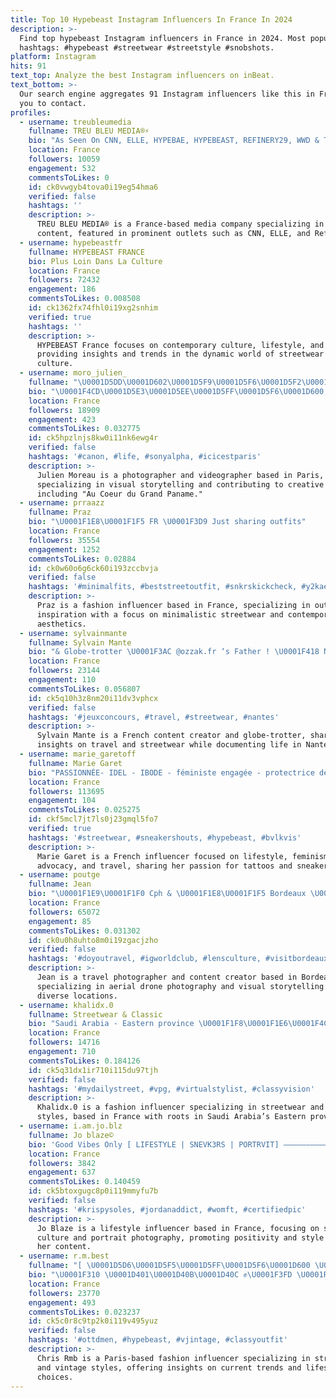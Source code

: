 ```yaml
---
title: Top 10 Hypebeast Instagram Influencers In France In 2024
description: >-
  Find top hypebeast Instagram influencers in France in 2024. Most popular
  hashtags: #hypebeast #streetwear #streetstyle #snobshots.
platform: Instagram
hits: 91
text_top: Analyze the best Instagram influencers on inBeat.
text_bottom: >-
  Our search engine aggregates 91 Instagram influencers like this in France for
  you to contact.
profiles:
  - username: treubleumedia
    fullname: TREU BLEU MEDIA®⚡️
    bio: "As Seen On CNN, ELLE, HYPEBAE, HYPEBEAST, REFINERY29, WWD & TEEN VOGUE #TREUBLEU Contactless Services\U0001F447\U0001F3FB\U0001F447\U0001F3FD\U0001F447\U0001F3FE\U0001F447\U0001F3FF"
    location: France
    followers: 10059
    engagement: 532
    commentsToLikes: 0
    id: ck0vwgyb4tova0i19eg54hma6
    verified: false
    hashtags: ''
    description: >-
      TREU BLEU MEDIA® is a France-based media company specializing in lifestyle
      content, featured in prominent outlets such as CNN, ELLE, and Refinery29.
  - username: hypebeastfr
    fullname: HYPEBEAST FRANCE
    bio: Plus Loin Dans La Culture
    location: France
    followers: 72432
    engagement: 186
    commentsToLikes: 0.008508
    id: ck1362fx74fhl0i19xg2snhim
    verified: true
    hashtags: ''
    description: >-
      HYPEBEAST France focuses on contemporary culture, lifestyle, and fashion,
      providing insights and trends in the dynamic world of streetwear and urban
      culture.
  - username: moro_julien_
    fullname: "\U0001D5DD\U0001D602\U0001D5F9\U0001D5F6\U0001D5F2\U0001D5FB \U0001D5E0\U0001D5FC\U0001D5FF\U0001D5F2\U0001D5EE\U0001D602  \U0001F4F7\U0001F4F9"
    bio: "\U0001F4CD\U0001D5E3\U0001D5EE\U0001D5FF\U0001D5F6\U0001D600, \U0001D5D9\U0001D5FF • Pʜᴏᴛᴏɢʀᴀᴘʜᴇ ﹣ Vɪᴅᴇ́ᴀsᴛᴇ ﹣ D.A • Cᴏɴᴛʀɪʙᴜᴛᴏʀ @parisnolimit Mon projet \"\U0001D5D4\U0001D5E8 \U0001D5D6\U0001D5E2\U0001D5D8\U0001D5E8\U0001D5E5 \U0001D5D7\U0001D5E8 \U0001D5DA\U0001D5E5\U0001D5D4\U0001D5E1\U0001D5D7 \U0001D5E3\U0001D5D4\U0001D5E1\U0001D5D4\U0001D5E0\U0001D5D8\" by CarteBlanche @psg Disponible ici ⬇️"
    location: France
    followers: 18909
    engagement: 423
    commentsToLikes: 0.032775
    id: ck5hpzlnjs8kw0i11nk6ewg4r
    verified: false
    hashtags: '#canon, #life, #sonyalpha, #icicestparis'
    description: >-
      Julien Moreau is a photographer and videographer based in Paris,
      specializing in visual storytelling and contributing to creative projects,
      including "Au Coeur du Grand Paname."
  - username: prraazz
    fullname: Praz
    bio: "\U0001F1E8\U0001F1F5 FR \U0001F3D9️ Just sharing outfits"
    location: France
    followers: 35554
    engagement: 1252
    commentsToLikes: 0.02884
    id: ck0w60o6g6ck60i193zccbvja
    verified: false
    hashtags: '#minimalfits, #beststreetoutfit, #snkrskickcheck, #y2kaesthetic'
    description: >-
      Praz is a fashion influencer based in France, specializing in outfit
      inspiration with a focus on minimalistic streetwear and contemporary
      aesthetics.
  - username: sylvainmante
    fullname: Sylvain Mante
    bio: "& Globe-trotter \U0001F3AC @ozzak.fr ‘s Father ! \U0001F418 Nantes"
    location: France
    followers: 23144
    engagement: 110
    commentsToLikes: 0.056807
    id: ck5q10h3z8nm20i11dv3vphcx
    verified: false
    hashtags: '#jeuxconcours, #travel, #streetwear, #nantes'
    description: >-
      Sylvain Mante is a French content creator and globe-trotter, sharing
      insights on travel and streetwear while documenting life in Nantes.
  - username: marie_garetoff
    fullname: Marie Garet
    bio: "PASSIONNÉE- IDEL - IBODE - féministe engagée - protectrice des animaux \U0001F4AF Tattoo - travel - sneakers - lifestyle - CRAZY TikTok : marie.garet"
    location: France
    followers: 113695
    engagement: 104
    commentsToLikes: 0.025275
    id: ckf5mcl7jt7ls0j23gmql5fo7
    verified: true
    hashtags: '#streetwear, #sneakershouts, #hypebeast, #bvlkvis'
    description: >-
      Marie Garet is a French influencer focused on lifestyle, feminism, animal
      advocacy, and travel, sharing her passion for tattoos and sneakers.
  - username: poutge
    fullname: Jean
    bio: "\U0001F1E9\U0001F1F0 Cph & \U0001F1E8\U0001F1F5 Bordeaux \U0001F4F8 Travel photographer/Content creator \U0001F6E9️ Certified drone operator \U0001F4E9 luxe.jean@gmail.com \U0001F5A5️ Website :"
    location: France
    followers: 65072
    engagement: 85
    commentsToLikes: 0.031302
    id: ck0u0h8uhto8m0i19zgacjzho
    verified: false
    hashtags: '#doyoutravel, #igworldclub, #lensculture, #visitbordeaux'
    description: >-
      Jean is a travel photographer and content creator based in Bordeaux,
      specializing in aerial drone photography and visual storytelling from
      diverse locations.
  - username: khalidx.0
    fullname: Streetwear & Classic
    bio: "Saudi Arabia - Eastern province \U0001F1F8\U0001F1E6\U0001F4CD DM me for inquiries - collaboration \U0001F4E5 I don’t do fashion, I am fashion ‎رابط بوتيكي \U0001F447\U0001F3FD"
    location: France
    followers: 14716
    engagement: 710
    commentsToLikes: 0.184126
    id: ck5q31dx1ir710i115du97tjh
    verified: false
    hashtags: '#mydailystreet, #vpg, #virtualstylist, #classyvision'
    description: >-
      Khalidx.0 is a fashion influencer specializing in streetwear and classic
      styles, based in France with roots in Saudi Arabia’s Eastern province.
  - username: i.am.jo.blz
    fullname: Jo blaze©️
    bio: 'Good Vibes Only [ LIFESTYLE | SNEVK3RS | PORTRVIT] ————————————'
    location: France
    followers: 3842
    engagement: 637
    commentsToLikes: 0.140459
    id: ck5btoxgugc8p0i119mmyfu7b
    verified: false
    hashtags: '#krispysoles, #jordanaddict, #womft, #certifiedpic'
    description: >-
      Jo Blaze is a lifestyle influencer based in France, focusing on sneaker
      culture and portrait photography, promoting positivity and style through
      her content.
  - username: r.m.best
    fullname: "[ \U0001D5D6\U0001D5F5\U0001D5FF\U0001D5F6\U0001D600 \U0001D5E5\U0001D5FA\U0001D5EF\_]"
    bio: "\U0001F310 \U0001D401\U0001D40B\U0001D40C ✊\U0001F3FD \U0001F4CD PARIS \U0001F1EB\U0001F1F7 PSG \U0001F534\U0001F535 \U0001F4E9 krisrmb@gmail.com"
    location: France
    followers: 23770
    engagement: 493
    commentsToLikes: 0.023237
    id: ck5c0r8c9tp2k0i119v495yuz
    verified: false
    hashtags: '#ottdmen, #hypebeast, #vjintage, #classyoutfit'
    description: >-
      Chris Rmb is a Paris-based fashion influencer specializing in streetwear
      and vintage styles, offering insights on current trends and lifestyle
      choices.
---
```


